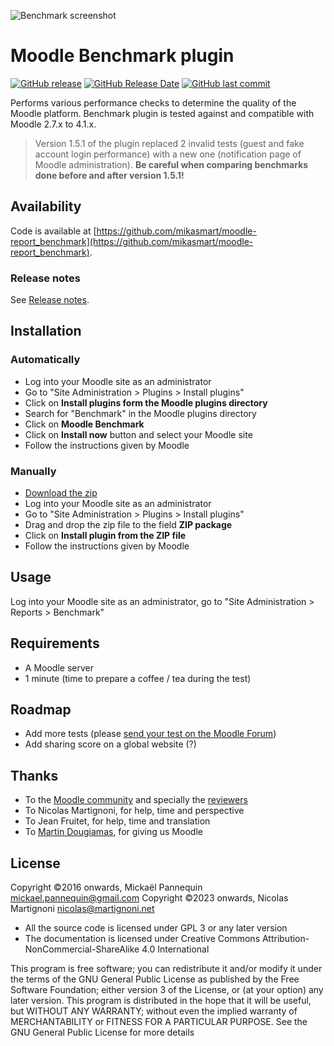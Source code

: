 ![Benchmark screenshot](https://github.com/mikasmart/moodle-report_benchmark/blob/master/screenshot.png)

# Moodle Benchmark plugin

[![GitHub release](https://img.shields.io/github/release/mikasmart/moodle-report_benchmark.svg)](https://github.com/mikasmart/moodle-report_benchmark/releases/latest)
[![GitHub Release Date](https://img.shields.io/github/release-date/mikasmart/moodle-report_benchmark.svg)](https://github.com/mikasmart/moodle-report_benchmark/releases/latest)
[![GitHub last commit](https://img.shields.io/github/last-commit/mikasmart/moodle-report_benchmark.svg)](https://github.com/mikasmart/moodle-report_benchmark/commits/)

Performs various performance checks to determine the quality of the Moodle platform. Benchmark plugin is tested against and compatible with Moodle 2.7.x to 4.1.x.

> Version 1.5.1 of the plugin replaced 2 invalid tests (guest and fake account login performance) with a new one (notification page of Moodle administration). __Be careful when comparing benchmarks done before and after version 1.5.1!__

## Availability

Code is available at [https://github.com/mikasmart/moodle-report_benchmark](https://github.com/mikasmart/moodle-report_benchmark).

### Release notes

See [Release notes](https://github.com/mikasmart/moodle-report_benchmark/blob/master/CHANGELOG.md).

## Installation

### Automatically

- Log into your Moodle site as an administrator
- Go to "Site Administration > Plugins > Install plugins"
- Click on __Install plugins form the Moodle plugins directory__
- Search for "Benchmark" in the Moodle plugins directory
- Click on __Moodle Benchmark__
- Click on __Install now__ button and select your Moodle site
- Follow the instructions given by Moodle

### Manually

- [Download the zip](https://github.com/mikasmart/moodle-report_benchmark/archive/master.zip)
- Log into your Moodle site as an administrator
- Go to "Site Administration > Plugins > Install plugins"
- Drag and drop the zip file to the field __ZIP package__
- Click on __Install plugin from the ZIP file__
- Follow the instructions given by Moodle

## Usage

Log into your Moodle site as an administrator, go to "Site Administration > Reports > Benchmark"

## Requirements

- A Moodle server
- 1 minute (time to prepare a coffee / tea during the test)

## Roadmap

- Add more tests (please [send your test on the Moodle Forum](https://moodle.org/mod/forum/discuss.php?d=335282))
- Add sharing score on a global website (?)

## Thanks

- To the [Moodle community](https://moodle.org/) and specially the [reviewers](https://moodle.org/mod/forum/discuss.php?d=335357)
- To Nicolas Martignoni, for help, time and perspective
- To Jean Fruitet, for help, time and translation
- To [Martin Dougiamas](https://en.wikipedia.org/wiki/Martin_Dougiamas), for giving us Moodle

## License

Copyright ©2016 onwards, Mickaël Pannequin <mickael.pannequin@gmail.com>
Copyright ©2023 onwards, Nicolas Martignoni <nicolas@martignoni.net>

- All the source code is licensed under GPL 3 or any later version
- The documentation is licensed under Creative Commons Attribution-NonCommercial-ShareAlike 4.0 International

This program is free software; you can redistribute it and/or modify it under the terms of the GNU General Public License as published by the Free Software Foundation; either version 3 of the License, or (at your option) any later version. This program is distributed in the hope that it will be useful, but WITHOUT ANY WARRANTY; without even the implied warranty of MERCHANTABILITY or FITNESS FOR A PARTICULAR PURPOSE. See the GNU General Public License for more details
